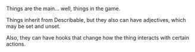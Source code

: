 Things are the main... well, things in the game.

Things inherit from Describable, but they also can have adjectives, which may be set and unset.

Also, they can have hooks that change how the thing interacts with certain actions.